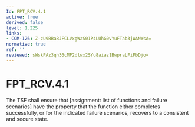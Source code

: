 ```yaml
---
Id: FPT_RCV.4.1
active: true
derived: false
level: 1.225
links:
- COM-126: Z-zU9BBaBJFCLVxgWaS01P4LUhG0vYuFTab3jWANWsA=
normative: true
ref: ''
reviewed: sWskPAz3qh36cMP2dlwx2SYu8aiaz1BwpraLFiFbDjo=
---
```


# FPT_RCV.4.1

The TSF shall ensure that [assignment: list of functions and failure scenarios] have the property that the function either completes successfully, or for the indicated failure scenarios, recovers to a consistent and secure state.